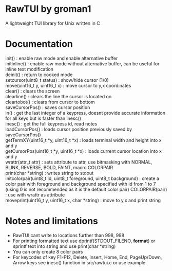 # RawTUI by groman1
A lightweight TUI library for Unix written in C
# Documentation
init() : enable raw mode and enable alternative buffer\
initinline() : enable raw mode without alternative buffer, can be useful for inline text modification\
deinit() : return to cooked mode\
setcursor(uint8_t status) : show/hide cursor (1/0)\
move(uint16_t y, uint16_t x) : move cursor to y,x coordinates\
clear() : clears the screen\
clearline() : clears the line the cursor is located on\
cleartobot() : clears from cursor to bottom\
saveCursorPos() : saves cursor position\
in() : get the last integer of a keypress, doesnt provide accurate information for all keys but is faster than inesc()\
inesc() : get the full keypress id, read notes\
loadCursorPos() : loads cursor position previously saved by saveCursorPos()\
getTermXY(uint16_t \*y, uint16_t \*x) : loads terminal width and height into x and y\
getCursorPos(uint16_t \*y, uint16_t \*x) : loads current cursor location into x and y\
wrattr(attr_t attr) : sets attribute to attr, use bitmasking with NORMAL, BLINK, REVERSE, BOLD, FAINT, macro COLORPAIR\
print(char \*string) : writes string to stdout\
initcolorpair(uint8_t id, uint8_t foreground, uint8_t background) : create a color pair with foreground and background specified with id from 1 to 7 (using 0 is not recommended as it is the default color pair)
COLORPAIR(pair) : use with wrattr as attribute\
moveprint(uint16_t y, uint16_t x, char \*string) : move to y,x and print string
# Notes and limitations
- RawTUI cant write to locations further than 998, 998
- For printing formatted text use dprintf(STDOUT_FILENO, **format**) or sprintf text into string and use print(char \*string)
- You can only create 8 color pairs
- For keycodes of key F1-F12, Delete, Insert, Home, End, PageUp/Down, Arrow keys see inesc() function in src/rawtui.c or use example
